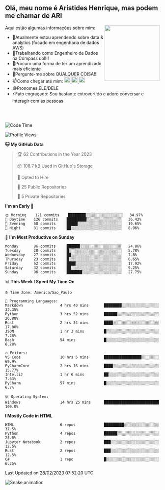 ## Olá, meu nome é Aristides Henrique, mas podem me chamar de ARI

<div >
Aqui estão algumas informações sobre mim:<img align="right" height="180em" src="https://user-images.githubusercontent.com/97318481/177042589-45d62122-82a9-4a32-b3a7-87b322825b2f.png">
</div>

- 🌱Atualmente estou aprendendo sobre data & analytics (focado em engenharia de dados AWS)
- 👯Trabalhando como Engenheiro de Dados na Compass uol!!!
- 🤔Procuro uma forma de ter um aprendizado mais eficiente
- 💬Pergunte-me sobre QUALQUER COISA!!!
- 📫Como chegar até mim:
  <a href="https://www.instagram.com/aryhenry/" target="_blank">
  <img src="https://img.shields.io/badge/-Instagram-%23E4405F?style=for-the-badge&logo=instagram&logoColor=black" height="20px">
  </a>
  <a href="https://www.linkedin.com/in/aristides-henrique/" target="_blank">
  <img src="https://img.shields.io/badge/-LinkedIn-%230077B5?style=for-the-badge&logo=linkedin&logoColor=black" height="20px">
  </a> 
  <a href="mailto:arihenriqueuna@gmail.com">
  <img src="https://img.shields.io/badge/-Gmail-%23333?style=for-the-badge&logo=gmail&logoColor=white" height="20px">
  </a>
- 😄Pronomes:ELE/DELE
- ⚡Fato engraçado: Sou bastante extrovertido e adoro conversar e interagir com as pessoas
<br/>
<br/>

<!--START_SECTION:waka-->
![Code Time](http://img.shields.io/badge/Code%20Time-431%20hrs%2047%20mins-blue)

![Profile Views](http://img.shields.io/badge/Profile%20Views-1-blue)

**🐱 My GitHub Data** 

> 🏆 62 Contributions in the Year 2023
 > 
> 📦 108.7 kB Used in GitHub's Storage 
 > 
> 💼 Opted to Hire
 > 
> 📜 25 Public Repositories 
 > 
> 🔑 5 Private Repositories  
 > 
**I'm an Early 🐤** 

```text
🌞 Morning    121 commits    ████████░░░░░░░░░░░░░░░░░   34.97% 
🌇 Daytime    126 commits    █████████░░░░░░░░░░░░░░░░   36.42% 
🌃 Evening    68 commits     █████░░░░░░░░░░░░░░░░░░░░   19.65% 
🌙 Night      31 commits     ██░░░░░░░░░░░░░░░░░░░░░░░   8.96%

```
📅 **I'm Most Productive on Sunday** 

```text
Monday       86 commits     ██████░░░░░░░░░░░░░░░░░░░   24.86% 
Tuesday      20 commits     █░░░░░░░░░░░░░░░░░░░░░░░░   5.78% 
Wednesday    27 commits     ██░░░░░░░░░░░░░░░░░░░░░░░   7.8% 
Thursday     23 commits     █░░░░░░░░░░░░░░░░░░░░░░░░   6.65% 
Friday       62 commits     ████░░░░░░░░░░░░░░░░░░░░░   17.92% 
Saturday     32 commits     ██░░░░░░░░░░░░░░░░░░░░░░░   9.25% 
Sunday       96 commits     ███████░░░░░░░░░░░░░░░░░░   27.75%

```


📊 **This Week I Spent My Time On** 

```text
⌚︎ Time Zone: America/Sao_Paulo

💬 Programming Languages: 
Markdown                 4 hrs 40 mins       ████████░░░░░░░░░░░░░░░░░   32.35% 
Python                   3 hrs 52 mins       ██████░░░░░░░░░░░░░░░░░░░   26.88% 
Rust                     2 hrs 34 mins       ████░░░░░░░░░░░░░░░░░░░░░   17.88% 
JSON                     1 hr 3 mins         █░░░░░░░░░░░░░░░░░░░░░░░░   7.28% 
Bash                     54 mins             █░░░░░░░░░░░░░░░░░░░░░░░░   6.28%

🔥 Editors: 
VS Code                  10 hrs 5 mins       █████████████████░░░░░░░░   69.9% 
PyCharmCore              2 hrs 16 mins       ████░░░░░░░░░░░░░░░░░░░░░   15.77% 
IntelliJ                 1 hr 6 mins         ██░░░░░░░░░░░░░░░░░░░░░░░   7.63% 
PyCharm                  57 mins             █░░░░░░░░░░░░░░░░░░░░░░░░   6.7%

💻 Operating System: 
Windows                  14 hrs 25 mins      █████████████████████████   100.0%

```

**I Mostly Code in HTML** 

```text
HTML                     6 repos             █████████░░░░░░░░░░░░░░░░   37.5% 
Python                   4 repos             ██████░░░░░░░░░░░░░░░░░░░   25.0% 
Jupyter Notebook         2 repos             ███░░░░░░░░░░░░░░░░░░░░░░   12.5% 
Rust                     2 repos             ███░░░░░░░░░░░░░░░░░░░░░░   12.5% 
C#                       1 repo              █░░░░░░░░░░░░░░░░░░░░░░░░   6.25%

```



 Last Updated on 28/02/2023 07:52:20 UTC
<!--END_SECTION:waka-->

![Snake animation](https://github.com/arihenrique/arihenrique/blob/output/github-contribution-grid-snake.svg)
